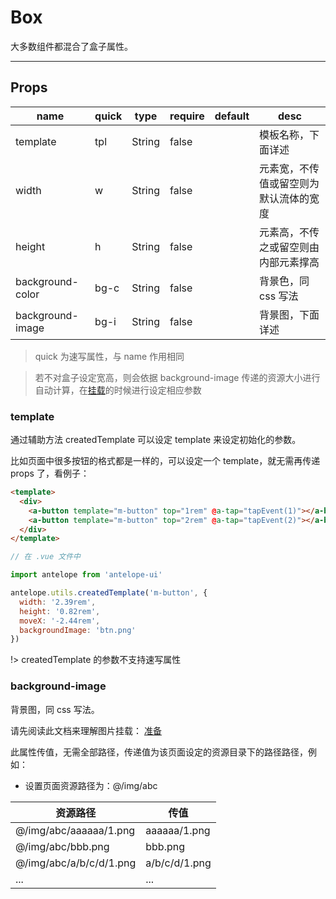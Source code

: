 # Box

大多数组件都混合了盒子属性。

---

## Props

| name             | quick | type   | require | default | desc                                   |
| ---------------- | ----- | ------ | ------- | ------- | -------------------------------------- |
| template         | tpl   | String | false   |         | 模板名称，下面详述                     |
| width            | w     | String | false   |         | 元素宽，不传值或留空则为默认流体的宽度 |
| height           | h     | String | false   |         | 元素高，不传之或留空则由内部元素撑高   |
| background-color | bg-c  | String | false   |         | 背景色，同 css 写法                    |
| background-image | bg-i  | String | false   |         | 背景图，下面详述                       |

> quick 为速写属性，与 name 作用相同

> 若不对盒子设定宽高，则会依据 background-image 传递的资源大小进行自动计算，在[挂载](/docs/guide/Install?id=挂载参数)的时候进行设定相应参数

### template

通过辅助方法 createdTemplate 可以设定 template 来设定初始化的参数。

比如页面中很多按钮的格式都是一样的，可以设定一个 template，就无需再传递 props 了，看例子：

```html
<template>
  <div>
    <a-button template="m-button" top="1rem" @a-tap="tapEvent(1)"></a-button>
    <a-button template="m-button" top="2rem" @a-tap="tapEvent(2)"></a-button>
  </div>
</template>
```

```js
// 在 .vue 文件中

import antelope from 'antelope-ui'

antelope.utils.createdTemplate('m-button', {
  width: '2.39rem',
  height: '0.82rem',
  moveX: '-2.44rem',
  backgroundImage: 'btn.png'
})
```

!> createdTemplate 的参数不支持速写属性

### background-image

背景图，同 css 写法。

请先阅读此文档来理解图片挂载： [准备](docs/guide/Ready.md?id=图片资源)

此属性传值，无需全部路径，传递值为该页面设定的资源目录下的路径路径，例如：

- 设置页面资源路径为：@/img/abc

| 资源路径                | 传值          |
| ----------------------- | ------------- |
| @/img/abc/aaaaaa/1.png  | aaaaaa/1.png  |
| @/img/abc/bbb.png       | bbb.png       |
| @/img/abc/a/b/c/d/1.png | a/b/c/d/1.png |
| ...                     | ...           |
